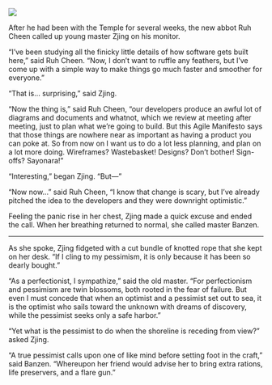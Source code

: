 ![](/pages/case-202/lifesaver.jpg)

After he had been with the Temple for several weeks, the new abbot
Ruh Cheen called up young master Zjing on his monitor.

“I’ve been studying all the finicky little details of how
software gets built here,” said Ruh Cheen.  “Now, I don’t
want to ruffle any feathers, but I’ve come up with a simple
way to make things go much faster and smoother for
everyone.”

“That is... surprising,” said Zjing.

“Now the thing is,” said Ruh Cheen, “our developers produce
an awful lot of diagrams and documents and whatnot, which we
review at meeting after meeting, just to plan what we’re
going to build.  But this Agile Manifesto says that
those things are nowhere near as important as having a
product you can poke at.  So from now on I want us to do a
lot less planning, and plan on a lot more doing.
Wireframes?  Wastebasket!  Designs?  Don’t bother!
Sign-offs?  Sayonara!”

“Interesting,” began Zjing.  “But—”

“Now now...” said Ruh Cheen, “I know that change is
scary, but I’ve already pitched the idea to the developers
and they were downright optimistic.”

Feeling the panic rise in her chest, Zjing made a quick excuse
and ended the call.  When her breathing returned to normal,
she called master Banzen.

----------

As she spoke, Zjing fidgeted with a cut bundle of knotted rope that she kept on her desk.  “If I cling to my
pessimism, it is only because it has been so dearly bought.”

“As a perfectionist, I sympathize,” said the old master.
“For perfectionism and pessimism are twin blossoms, both
rooted in the fear of failure.  But even I must concede that
when an optimist and a pessimist set out to sea, it is the
optimist who sails toward the unknown with dreams of
discovery, while the pessimist seeks only a safe harbor.”

“Yet what is the pessimist to do when the shoreline is
receding from view?” asked Zjing.

“A true pessimist calls upon one of like mind before setting
foot in the craft,” said Banzen.  “Whereupon her friend
would advise her to bring extra rations, life preservers,
and a flare gun.”

